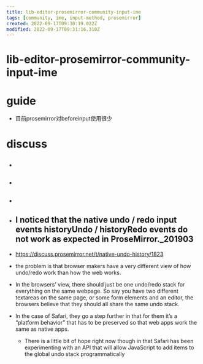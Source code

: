 ```yaml
---
title: lib-editor-prosemirror-community-input-ime
tags: [community, ime, input-method, prosemirror]
created: 2022-09-17T09:30:19.022Z
modified: 2022-09-17T09:31:16.310Z
---
```


# lib-editor-prosemirror-community-input-ime

# guide
- 目前prosemirror对beforeinput使用很少
# discuss
- ## 

- ## 

- ## 

- ## I noticed that the native undo / redo input events historyUndo / historyRedo events do not work as expected in ProseMirror._201903
- https://discuss.prosemirror.net/t/native-undo-history/1823
- the problem is that browser makers have a very different view of how undo/redo work than how the web works. 
- In the browsers’ view, there should just be one undo/redo stack for everything on the same webpage. So say you have two different textareas on the same page, or some form elements and an editor, the browsers believe that they should all share the same undo stack. 
- In the case of Safari, they go a step further in that for them it’s a “platform behavior” that has to be preserved so that web apps work the same as native apps.
  - There is a little bit of hope right now though in that Safari has been experimenting with an API that will allow JavaScript to add items to the global undo stack programmatically 
